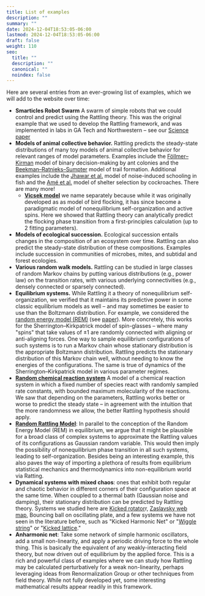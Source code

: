 ```yaml
---
title: List of examples
description: ""
summary: ""
date: 2024-12-04T18:53:05-06:00
lastmod: 2024-12-04T18:53:05-06:00
draft: false
weight: 110
seo:
  title: ""
  description: ""
  canonical: ""
  noindex: false
---
```

Here are several entries from an ever-growing list of examples, which we will add to the website over time:

- **Smarticles Robot Swarm** A swarm of simple robots that we could control and predict using the Rattling theory. This was the original example that we used to develop the Rattling framework, and was implemented in labs in GA Tech and Northwestern – see our [Science paper](https://www.science.org/doi/10.1126/science.abc6182)
- **Models of animal collective behavior.** Rattling predicts the steady-state distributions of many toy models of animal collective behavior for relevant ranges of model parameters. Examples include the [Föllmer–Kirman](https://academic.oup.com/qje/article-abstract/108/1/137/1898484) model of binary decision-making by ant colonies and the [Beekman–Ratnieks–Sumpter](https://www.pnas.org/doi/10.1073/pnas.161285298) model of trail formation.  Additional examples include the [Jhawar et al.](https://www.nature.com/articles/s41567-020-0787-y) model of noise-induced schooling in fish and the [Amé et al.](https://www.sciencedirect.com/science/article/pii/S0003347204002210?casa_token=ePxwazgaDeUAAAAA:xiitV_jTfckSpJK-oPIIXbQVh7vzcVCrSXRRaOhNAOBUAQuM_7UcDpHKTLbu2IQOkaP6H1jC9f0) model of shelter selection by cockroaches. There are many more!
	- **[Vicsek model](https://en.wikipedia.org/wiki/Vicsek_model)** we name separately because while it was originally developed as as model of bird flocking, it has since become a paradigmatic model of nonequilibrium self-organization and active spins. Here we showed that Rattling theory can analytically predict the flocking phase transition from a first-principles calculation (up to 2 fitting parameters).
- **Models of ecological succession.** Ecological succession entails changes in the composition of an ecosystem over time. Rattling can also predict the steady-state distribution of these compositions. Examples include succession in communities of microbes, mites, and subtidal and forest ecologies.
- **Various random walk models.** Rattling can be studied in large classes of random Markov chains by putting various distributions (e.g., power law) on the transition rates, with various underlying connectivities (e.g., densely connected or sparsely connected).
- **Equilibrium systems.** While Rattling it a theory of nonequilibrium self-organization, we verified that it maintains its predictive power in some classic equilibrium models as well – and may sometimes be easier to use than the Boltzmann distribution. For example, we considered the [random energy model (REM)](http://rattling.org/docs/examples/random-energy-model/) (see [paper](https://www.pnas.org/doi/10.1073/pnas.2411731121)). More concretely, this works for the Sherrington–Kirkpatrick model of spin-glasses – where many "spins" that take values of $\pm 1$ are randomly connected with aligning or anti-aligning forces. One way to sample equilibrium configurations of such systems is to run a Markov chain whose stationary distribution is the appropriate Boltzmann distribution. Rattling predicts the stationary distribution of this Markov chain well, without needing to know the energies of the configurations. The same is true of dynamics of the Sherrington–Kirkpatrick model in various parameter regimes. 
- **[Random chemical reaction system](http://rattling.org/docs/examples/random-chemistry/)** A model of a chemical reaction system in which a fixed number of species react with randomly sampled rate constants, with bounded maximum molecularity of the reactions. We saw that depending on the parameters, Rattling works better or worse to predict the steady state – in agreement with the intuition that the more randomness we allow, the better Rattling hypothesis should apply. 
- **[Random Rattling Model](/docs/examples/random-energy-model/)**: In parallel to the conception of the Random Energy Model (REM) in equilibrium, we argue that it might be plausible for a broad class of complex systems to approximate the Rattling values of its configurations as Gaussian random variable. This would then imply the possibility of nonequilibrium phase transition in all such systems, leading to self-organization. Besides being an interesting example, this also paves the way of importing a plethora of results from equilibrium statistical mechanics and thermodynamics into non-equilibrium world via Ratting. 
- **Dynamical systems with mixed chaos**: ones that exhibit both regular and chaotic behavior in different corners of their configuration space at the same time. When coupled to a thermal bath (Gaussian noise and damping), their stationary distribution can be predicted by Rattling theory. Systems we studied here are [Kicked rotator](https://en.wikipedia.org/wiki/Kicked_rotator)r, [Zaslavsky web map](http://www.scholarpedia.org/article/Zaslavsky_web_map), Bouncing ball on oscillating plate, and a few systems we have not seen in the literature before, such as "Kicked Harmonic Net" or "[Wiggle string](https://www.pchvykov.com/not-art?pgid=l0na0vqq-53e157f6-6bb5-40c0-9030-1519ed65903d)" or "[Kicked lattice](https://www.pchvykov.com/not-art?pgid=l0na0vqq-81717167-666b-4183-aa4e-cb14c964db6b)."
- **Anharmonic net**: Take some network of simple harmonic oscillators, add a small non-linearity, and apply a periodic driving force to the whole thing. This is basically the equivalent of any weakly-interacting field theory, but now driven out of equilibrium by the applied force. This is a rich and powerful class of examples where we can study how Rattling may be calculated perturbatively for a weak non-linearity, perhaps leveraging ideas from Renormalization Group or other techniques from field theory. While not fully developed yet, some interesting mathematical results appear readily in this framework.